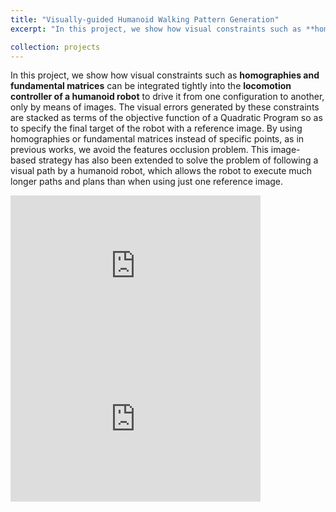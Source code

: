 ```yaml
---
title: "Visually-guided Humanoid Walking Pattern Generation"
excerpt: "In this project, we show how visual constraints such as **homographies and fundamental matrices** can be integrated tightly into the **locomotion controller of a humanoid robot** to drive it from one configuration to another, only by means of images"

collection: projects
---
```


In this project, we show how visual constraints such as **homographies and fundamental matrices** can be integrated tightly into the **locomotion controller of a humanoid robot** to drive it from one configuration to another, only by means of images. The visual errors generated by these constraints are stacked as terms of the objective function of a Quadratic Program so as to specify the final target of the robot with a reference image. By using homographies or fundamental matrices instead of specific points, as in previous works, we avoid the features occlusion problem. This image-based strategy has also been extended to solve the problem of following a visual path by a humanoid robot, which allows the robot to execute much longer paths and plans than when using just one reference image.

<iframe width="400" height="245" src="https://www.youtube.com/embed/QHJhTWTH9xQ" title="Coupling humanoid walking pattern generation and homography feedback for visual path-following" frameborder="0" allow="accelerometer; autoplay; clipboard-write; encrypted-media; gyroscope; picture-in-picture" allowfullscreen></iframe>

<iframe width="400" height="245" src="https://www.youtube.com/embed/eof5K2Dcn5M" title="Obstacle avoidance with vision-driven humanoid locomotion (1)" frameborder="0" allow="accelerometer; autoplay; clipboard-write; encrypted-media; gyroscope; picture-in-picture" allowfullscreen></iframe>
